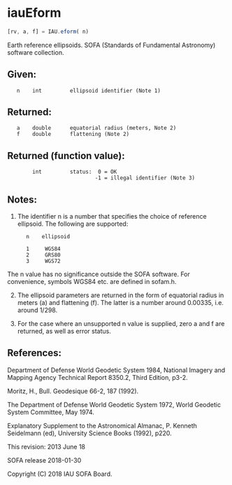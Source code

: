 # iauEform

```js
[rv, a, f] = IAU.eform( n)
```

Earth reference ellipsoids.
SOFA (Standards of Fundamental Astronomy) software collection.


## Given:
```
   n    int         ellipsoid identifier (Note 1)
```

## Returned:
```
   a    double      equatorial radius (meters, Note 2)
   f    double      flattening (Note 2)
```

## Returned (function value):
```
        int         status:  0 = OK
                            -1 = illegal identifier (Note 3)
```

## Notes:

1) The identifier n is a number that specifies the choice of
   reference ellipsoid.  The following are supported:

```
      n    ellipsoid

      1     WGS84
      2     GRS80
      3     WGS72
```

   The n value has no significance outside the SOFA software.  For
   convenience, symbols WGS84 etc. are defined in sofam.h.

2) The ellipsoid parameters are returned in the form of equatorial
   radius in meters (a) and flattening (f).  The latter is a number
   around 0.00335, i.e. around 1/298.

3) For the case where an unsupported n value is supplied, zero a and
   f are returned, as well as error status.

## References:

   Department of Defense World Geodetic System 1984, National
   Imagery and Mapping Agency Technical Report 8350.2, Third
   Edition, p3-2.

   Moritz, H., Bull. Geodesique 66-2, 187 (1992).

   The Department of Defense World Geodetic System 1972, World
   Geodetic System Committee, May 1974.

   Explanatory Supplement to the Astronomical Almanac,
   P. Kenneth Seidelmann (ed), University Science Books (1992),
   p220.

This revision:  2013 June 18

SOFA release 2018-01-30

Copyright (C) 2018 IAU SOFA Board.